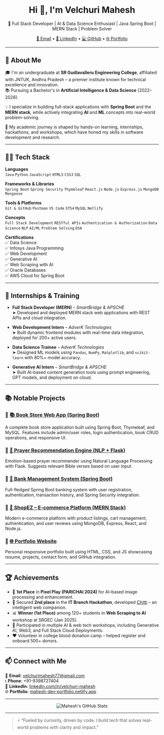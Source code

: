 <h1 align="center">Hi 👋, I'm Velchuri Mahesh</h1>

<p align="center">
  🚀 Full Stack Developer | AI & Data Science Enthusiast | Java Spring Boot | MERN Stack | Problem Solver  
</p>

<p align="center">
  <a href="mailto:velchurimahesh77@gmail.com">📧 Email</a> • 
  <a href="https://www.linkedin.com/in/velchuri-mahesh/">🔗 LinkedIn</a> • 
  <a href="https://github.com/VelchuriMahesh">💻 GitHub</a> • 
  <a href="https://mahesh-dev-portfolio.netlify.app/">🌐 Portfolio</a>
</p>

---

## 💼 About Me

🎓 I'm an undergraduate at **SR Gudlavalleru Engineering College**, affiliated with JNTUK, Andhra Pradesh – a premier institute known for technical excellence and innovation.  
📚 Pursuing a Bachelor's in **Artificial Intelligence & Data Science** (2022–2026).  

💡 I specialize in building full-stack applications with **Spring Boot** and the **MERN stack**, while actively integrating **AI** and **ML** concepts into real-world problem-solving.

🧠 My academic journey is shaped by hands-on learning, internships, hackathons, and workshops, which have honed my skills in software development and research.

---

## 🧑‍💻 Tech Stack

**Languages**  
`Java` `Python` `JavaScript` `HTML5` `CSS3` `SQL`

**Frameworks & Libraries**  
`Spring Boot` `Spring Security` `Thymeleaf` `React.js` `Node.js` `Express.js` `MongoDB` `Mongoose`

**Tools & Platforms**  
`Git & GitHub` `Postman` `VS Code` `STS4` `MySQL` `Netlify`

**Concepts**  
`Full Stack Development` `RESTful APIs` `Authentication & Authorization` `Data Science` `NLP` `AI/ML` `Problem Solving` `DSA`

**Certifications**  
✅ Data Science  
✅ Infosys Java Programming  
✅ Web Development  
✅ Generative AI  
✅ Web Scraping with AI  
✅ Oracle Databases  
✅ AWS Cloud for Spring Boot  

---

## 🧠 Internships & Training

- **Full Stack Developer (MERN)** – *SmartBridge & APSCHE*  
  ➤ Developed and deployed MERN stack web applications with REST APIs and cloud integration.

- **Web Development Intern** – *AdverK Technologies*  
  ➤ Built dynamic frontend modules with real-time data integration, deployed for 200+ active users.

- **Data Science Trainee** – *AdverK Technologies*  
  ➤ Designed ML models using `Pandas`, `NumPy`, `Matplotlib`, and `scikit-learn` with 80%+ model accuracy.

- **Generative AI Intern** – *SmartBridge & APSCHE*  
  ➤ Built AI-based content generation tools using prompt engineering, GPT models, and deployment on cloud.

---

## 📚 Notable Projects

### 🔹 [📚 Book Store Web App (Spring Boot)](https://github.com/VelchuriMahesh/Book-Store-Web-Application)
A complete book store application built using Spring Boot, Thymeleaf, and MySQL. Features include admin/user roles, login authentication, book CRUD operations, and responsive UI.

### 🔹 [🙏 Prayer Recommendation Engine (NLP + Flask)](https://github.com/VelchuriMahesh/prayer-recommendation-engine)
Emotion-based prayer recommender using Natural Language Processing with Flask. Suggests relevant Bible verses based on user input.

### 🔹 [🏦 Bank Management System (Spring Boot)](https://github.com/VelchuriMahesh/springboot-bank-management-app)
Full-fledged Spring Boot banking system with user registration, authentication, transaction history, and Spring Security integration.

### 🔹 [🛒 ShopEZ – E-commerce Platform (MERN Stack)](https://github.com/VelchuriMahesh/client)
Modern e-commerce platform with product listings, cart management, authentication, and user reviews using MongoDB, Express, React, and Node.js.

### 🔹 [🌐 Portfolio Website](https://github.com/VelchuriMahesh/Mahesh-portfolio)
Personal responsive portfolio built using HTML, CSS, and JS showcasing resume, projects, contact form, and GitHub integration.

---

## 🏆 Achievements

- 🥇 **1st Place** in **Pixel Play (PARICHAI 2024)** for AI-based image processing and enhancement.
- 🥈 Secured **2nd place** in the **IT Branch Hackathon**, developed [Chitti](https://chitti-zeta.vercel.app/) – an intelligent web companion.
- 📊 **Winner (1st Place)** among 120+ students in **Web Scraping to AI** workshop at SRGEC (Jan 2025).
- 🧠 Participated in multiple AI & web tech workshops, including Generative AI, Web3, and Full Stack Cloud Deployments.
- ❤️ Volunteer in college blood donation camp – helped register and onboard 500+ donors.

---

## 📫 Connect with Me

📧 **Email**: velchurimahesh77@gmail.com  
📞 **Phone**: +91-9398727404  
🔗 **LinkedIn**: [linkedin.com/in/velchuri-mahesh](https://www.linkedin.com/in/velchuri-mahesh/)  
🌐 **Portfolio**: [mahesh-dev-portfolio.netlify.app](https://mahesh-dev-portfolio.netlify.app/)

---

<p align="center">
  <img src="https://github-readme-stats.vercel.app/api?username=VelchuriMahesh&show_icons=true&theme=radical" alt="Mahesh's GitHub Stats" />
</p>

---

> ⚡ “Fueled by curiosity, driven by code. I build tech that solves real-world problems with clarity and impact.”
